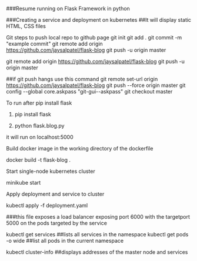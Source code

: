 ###Resume running on Flask Framework in python

###Creating a service and deployment on kubernetes
##It will display static HTML, CSS files


Git steps to push local repo to github page
git init 
git add .
git commit -m "example commit"
git remote add origin https://github.com/jaysalpatel/flask-blog
git push -u origin master

git remote add origin https://github.com/jaysalpatel/flask-blog
git push -u origin master


##if git push hangs use this command
git remote set-url origin https://github.com/jaysalpatel/flask-blog 
git push --force origin master
git config --global core.askpass "git-gui--askpass"
git checkout master

To run after pip install flask

1. pip install flask

2. python flask.blog.py

it will run on localhost:5000

Build docker image in the working directory of the dockerfile

docker build -t flask-blog .

Start single-node kubernetes cluster

minikube start

Apply deployment and service to cluster

kubectl apply -f deployment.yaml

###this file exposes a load balancer exposing port 6000 with the targetport 5000 on the pods targeted by the service

kubectl get services  ##lists all services in the namespace
kubectl get pods -o wide   ##list all pods in the current namespace

kubectl cluster-info  ##displays addresses of the master node and services
